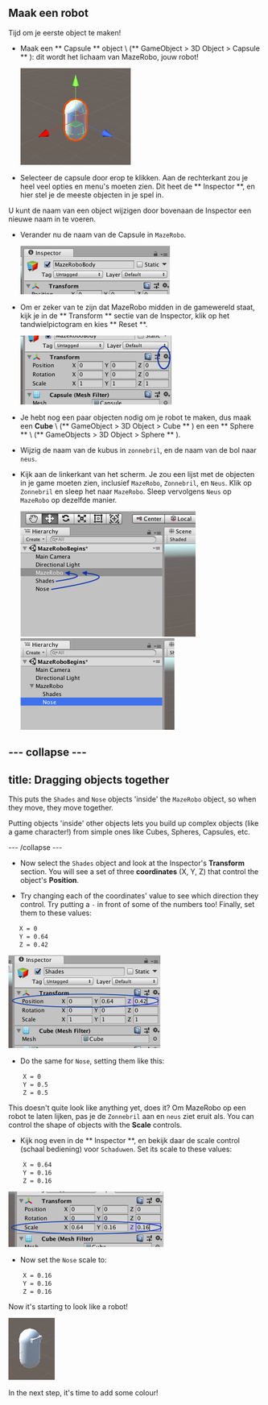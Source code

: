 ## Maak een robot

Tijd om je eerste object te maken!

+ Maak een ** Capsule ** object \ (** GameObject > 3D Object > Capsule ** \): dit wordt het lichaam van MazeRobo, jouw robot!

  ![Het nieuwe capsule-object](images/step4_capsule.png)

+ Selecteer de capsule door erop te klikken. Aan de rechterkant zou je heel veel opties en menu's moeten zien. Dit heet de ** Inspector **, en hier stel je de meeste objecten in je spel in.

U kunt de naam van een object wijzigen door bovenaan de Inspector een nieuwe naam in te voeren.

+ Verander nu de naam van de Capsule in `MazeRobo`.

  ![](images/step4_rename.png)

+ Om er zeker van te zijn dat MazeRobo midden in de gamewereld staat, kijk je in de ** Transform ** sectie van de Inspector, klik op het tandwielpictogram en kies ** Reset **.

  ![](images/step4_Transform.png)

+ Je hebt nog een paar objecten nodig om je robot te maken, dus maak een **Cube** \ (** GameObject > 3D Object > Cube ** \) en een ** Sphere ** \ (** GameObjects > 3D Object > Sphere ** \).

+ Wijzig de naam van de kubus in ` zonnebril `, en de naam van de bol naar ` neus `.

+ Kijk aan de linkerkant van het scherm. Je zou een lijst met de objecten in je game moeten zien, inclusief ` MazeRobo `, ` Zonnebril `, en ` Neus `. Klik op ` Zonnebril ` en sleep het naar ` MazeRobo `. Sleep vervolgens ` Neus ` op ` MazeRobo ` op dezelfde manier.

  ![The objects list](images/step4_moveObjects.png) ![The objects list after moving Shades and Nose onto MazeRobo](images/step4_afterMove.png)

--- collapse ---
---
title: Dragging objects together
---

This puts the `Shades` and `Nose` objects 'inside' the `MazeRobo` object, so when they move, they move together.

Putting objects 'inside' other objects lets you build up complex objects \(like a game character!\) from simple ones like Cubes, Spheres, Capsules, etc.

--- /collapse ---

+ Now select the `Shades` object and look at the Inspector's **Transform** section. You will see a set of three **coordinates**  \(X, Y, Z\) that control the object's **Position**.

+ Try changing each of the coordinates' value to see which direction they control. Try putting a `-` in front of some of the numbers too! Finally, set them to these values:
```
   X = 0
   Y = 0.64
   Z = 0.42
```
  ![Changing the position coordinates](images/step4_TransformPosition.png)

+ Do the same for `Nose`, setting them like this:
```
    X = 0
    Y = 0.5
    Z = 0.5
```
This doesn't quite look like anything yet, does it? Om MazeRobo op een robot te laten lijken, pas je de ` Zonnebril ` aan en ` neus ` ziet eruit als. You can control the shape of objects with the **Scale** controls.

+ Kijk nog even in de ** Inspector **, en bekijk daar de scale control (schaal bediening) voor ` Schaduwen `. Set its scale to these values:
```
    X = 0.64
    Y = 0.16
    Z = 0.16
```
  ![Changing the scale values](images/step4_TransformScale.png)

+ Now set the `Nose` scale to:
```
    X = 0.16
    Y = 0.16
    Z = 0.16
```
Now it's starting to look like a robot!

  ![The robot character](images/step4_robot.png)

In the next step, it's time to add some colour!
